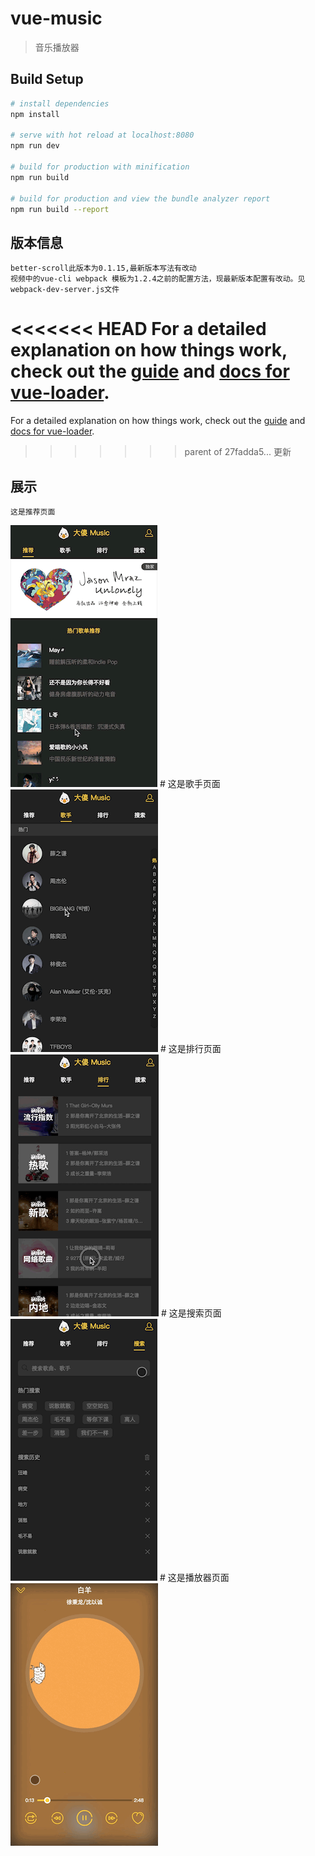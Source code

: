 # vue-music

> 音乐播放器

## Build Setup

``` bash
# install dependencies
npm install

# serve with hot reload at localhost:8080
npm run dev

# build for production with minification
npm run build

# build for production and view the bundle analyzer report
npm run build --report
```
## 版本信息
    better-scroll此版本为0.1.15,最新版本写法有改动
    视频中的vue-cli webpack 模板为1.2.4之前的配置方法，现最新版本配置有改动。见webpack-dev-server.js文件
    
    
<<<<<<< HEAD
For a detailed explanation on how things work, check out the [guide](http://vuejs-templates.github.io/webpack/) and [docs for vue-loader](http://vuejs.github.io/vue-loader).
=======
For a detailed explanation on how things work, check out the [guide](http://vuejs-templates.github.io/webpack/) and [docs for vue-loader](http://vuejs.github.io/vue-loader).
>>>>>>> parent of 27fadda5... 更新

## 展示
    这是推荐页面
![推荐页面](https://github.com/ZhangDasha/Vue/blob/master/Vue.js%E9%9F%B3%E4%B9%90app/vue-music/static/recommend.GIF)
    # 这是歌手页面
![歌手页面](https://github.com/ZhangDasha/Vue/blob/master/Vue.js%E9%9F%B3%E4%B9%90app/vue-music/static/singer.GIF)
    # 这是排行页面
![排行页面](https://github.com/ZhangDasha/Vue/blob/master/Vue.js%E9%9F%B3%E4%B9%90app/vue-music/static/rank.GIF)
     # 这是搜索页面
 ![搜索页面](https://github.com/ZhangDasha/Vue/blob/master/Vue.js%E9%9F%B3%E4%B9%90app/vue-music/static/search.GIF)
     # 这是播放器页面
  ![播放器页面](https://github.com/ZhangDasha/Vue/blob/master/Vue.js%E9%9F%B3%E4%B9%90app/vue-music/static/play.GIF)
